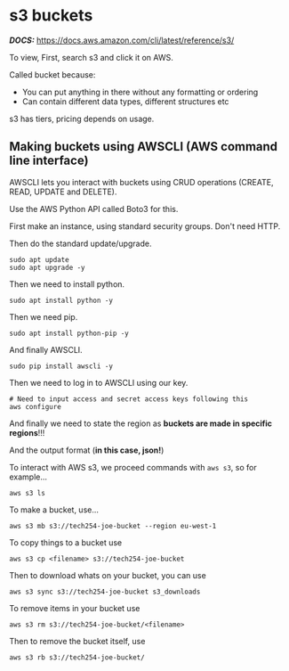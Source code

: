# s3 buckets

***DOCS:*** https://docs.aws.amazon.com/cli/latest/reference/s3/

To view, First, search s3 and click it on AWS.

Called bucket because:
- You can put anything in there without any formatting or ordering
- Can contain different data types, different structures etc

s3 has tiers, pricing depends on usage.

## Making buckets using AWSCLI (AWS command line interface)

AWSCLI lets you interact with buckets using CRUD operations (CREATE, READ, UPDATE and DELETE).

Use the AWS Python API called Boto3 for this.

First make an instance, using standard security groups. Don't need HTTP.

Then do the standard update/upgrade.

``` 
sudo apt update
sudo apt upgrade -y
```

Then we need to install python.

```
sudo apt install python -y
```

Then we need pip.

```
sudo apt install python-pip -y
```

And finally AWSCLI.

``` 
sudo pip install awscli -y
```

Then we need to log in to AWSCLI using our key.

``` 
# Need to input access and secret access keys following this
aws configure
```

And finally we need to state the region as **buckets are made in specific regions**!!!

And the output format (**in this case, json!**)

To interact with AWS s3, we proceed commands with `aws s3`, so for example...
```
aws s3 ls
```

To make a bucket, use...
```
aws s3 mb s3://tech254-joe-bucket --region eu-west-1
```

To copy things to a bucket use 
```
aws s3 cp <filename> s3://tech254-joe-bucket
```

Then to download whats on your bucket, you can use
``` 
aws s3 sync s3://tech254-joe-bucket s3_downloads
```

To remove items in your bucket use
``` 
aws s3 rm s3://tech254-joe-bucket/<filename>
```

Then to remove the bucket itself, use 
```
aws s3 rb s3://tech254-joe-bucket/
```

